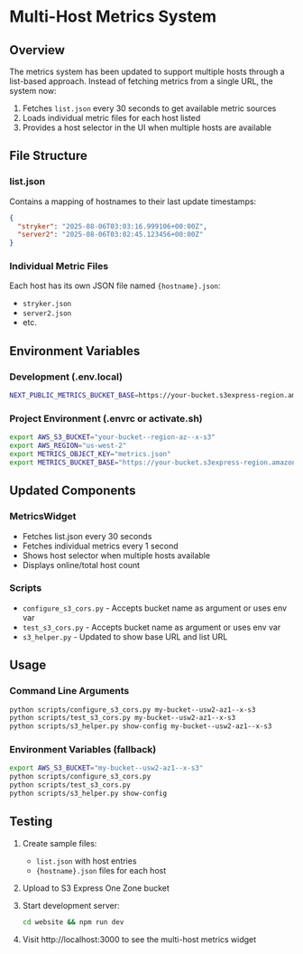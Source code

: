 # Multi-Host Metrics System

## Overview

The metrics system has been updated to support multiple hosts through a list-based approach. Instead of fetching metrics from a single URL, the system now:

1. Fetches `list.json` every 30 seconds to get available metric sources
2. Loads individual metric files for each host listed
3. Provides a host selector in the UI when multiple hosts are available

## File Structure

### list.json
Contains a mapping of hostnames to their last update timestamps:
```json
{
  "stryker": "2025-08-06T03:03:16.999106+00:00Z",
  "server2": "2025-08-06T03:02:45.123456+00:00Z"
}
```

### Individual Metric Files
Each host has its own JSON file named `{hostname}.json`:
- `stryker.json`
- `server2.json`
- etc.

## Environment Variables

### Development (.env.local)
```bash
NEXT_PUBLIC_METRICS_BUCKET_BASE=https://your-bucket.s3express-region.amazonaws.com
```

### Project Environment (.envrc or activate.sh)
```bash
export AWS_S3_BUCKET="your-bucket--region-az--x-s3"
export AWS_REGION="us-west-2"
export METRICS_OBJECT_KEY="metrics.json"
export METRICS_BUCKET_BASE="https://your-bucket.s3express-region.amazonaws.com"
```

## Updated Components

### MetricsWidget
- Fetches list.json every 30 seconds
- Fetches individual metrics every 1 second
- Shows host selector when multiple hosts available
- Displays online/total host count

### Scripts
- `configure_s3_cors.py` - Accepts bucket name as argument or uses env var
- `test_s3_cors.py` - Accepts bucket name as argument or uses env var
- `s3_helper.py` - Updated to show base URL and list URL

## Usage

### Command Line Arguments
```bash
python scripts/configure_s3_cors.py my-bucket--usw2-az1--x-s3
python scripts/test_s3_cors.py my-bucket--usw2-az1--x-s3
python scripts/s3_helper.py show-config my-bucket--usw2-az1--x-s3
```

### Environment Variables (fallback)
```bash
export AWS_S3_BUCKET="my-bucket--usw2-az1--x-s3"
python scripts/configure_s3_cors.py
python scripts/test_s3_cors.py
python scripts/s3_helper.py show-config
```

## Testing

1. Create sample files:
   - `list.json` with host entries
   - `{hostname}.json` files for each host

2. Upload to S3 Express One Zone bucket

3. Start development server:
   ```bash
   cd website && npm run dev
   ```

4. Visit http://localhost:3000 to see the multi-host metrics widget
